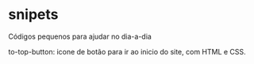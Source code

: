 # snipets
Códigos pequenos para ajudar no dia-a-dia


to-top-button:
  icone de botão para ir ao inicio do site, com HTML e CSS.
